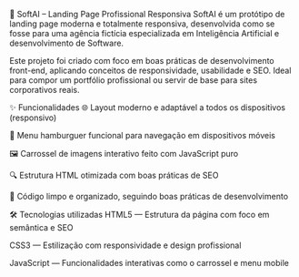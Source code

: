 🚀 SoftAI – Landing Page Profissional Responsiva
SoftAI é um protótipo de landing page moderna e totalmente responsiva, desenvolvida como se fosse para uma agência fictícia especializada em Inteligência Artificial e desenvolvimento de Software.

Este projeto foi criado com foco em boas práticas de desenvolvimento front-end, aplicando conceitos de responsividade, usabilidade e SEO. Ideal para compor um portfólio profissional ou servir de base para sites corporativos reais.

✨ Funcionalidades
🌐 Layout moderno e adaptável a todos os dispositivos (responsivo)

📱 Menu hamburguer funcional para navegação em dispositivos móveis

🖼️ Carrossel de imagens interativo feito com JavaScript puro

🔍 Estrutura HTML otimizada com boas práticas de SEO

🎯 Código limpo e organizado, seguindo boas práticas de desenvolvimento

🛠️ Tecnologias utilizadas
HTML5 — Estrutura da página com foco em semântica e SEO

CSS3 — Estilização com responsividade e design profissional

JavaScript — Funcionalidades interativas como o carrossel e menu mobile
